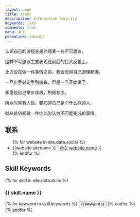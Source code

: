 ```yaml
---
layout: page
title: About
description: Information Security
keywords: Isab
comments: true
menu: 关于
permalink: /about/
---
```


认识自己的过程总是伴随着一些不可思议，

这种不可思议主要表现在前后的巨大反差上。

比方说在做一件事情之前，我会觉得自己道理都懂，

一旦出手必定手到擒来，但是一旦开始做了，

却发现自己举步维艰，所知甚少。

所以时常有人说，要知道自己是个什么样的人，

就从此刻起做一件你此时认为不可能完成的事情。

## 联系

<ul>
{% for website in site.data.social %}
<li>{{website.sitename }}：<a href="{{ website.url }}" target="_blank">@{{ website.name }}</a></li>
{% endfor %}
</ul>


## Skill Keywords

{% for skill in site.data.skills %}
### {{ skill.name }}
<div class="btn-inline">
{% for keyword in skill.keywords %}
<button class="btn btn-outline" type="button">{{ keyword }}</button>
{% endfor %}
</div>
{% endfor %}
